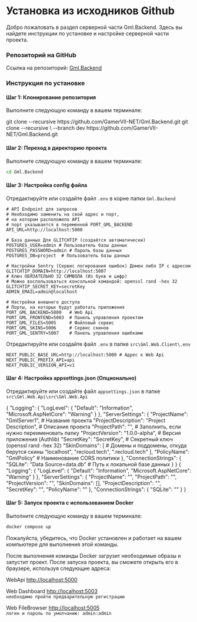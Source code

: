 # Установка из исходников Github

Добро пожаловать в раздел серверной части Gml.Backend. Здесь вы найдете инструкции по установке и настройке серверной части проекта.

### Репозиторий на GitHub

Ссылка на репозиторий: [Gml.Backend](https://github.com/GamerVII-NET/Gml.Backend)

### Инструкция по установке

#### Шаг 1: Клонирование репозитория

Выполните следующую команду в вашем терминале:

<tabs>
    <tab title="Стабильная версия">
      <code-block lang="bash">
        git clone --recursive https://github.com/GamerVII-NET/Gml.Backend.git
      </code-block>
    </tab>
    <tab title="Последняя актуальная">
      <code-block lang="bash">
            git clone --recursive \
                      --branch dev https://github.com/GamerVII-NET/Gml.Backend.git
      </code-block>
    </tab>
</tabs>

#### Шаг 2: Переход в директорию проекта

Выполните следующую команду в вашем терминале:

```bash
cd Gml.Backend
```

#### Шаг 3: Настройка config файла

Отредактируйте или создайте файл `.env` в корне папки `Gml.Backend`

```
# API Endpoint для запросов
# Необходимо заменить на свой адрес и порт,
# на котором расположело API
# порт указывается в переменной PORT_GML_BACKEND
API_URL=http://localhost:5000                              

# База данных Для GLITCHTIP (создаётся автоматически)
POSTGRES_USER=admin # Пользователь базы данных
POSTGRES_PASSWORD=admin # Пароль базы данных
POSTGRES_DB=project  # Пользователь базы данных

# Настройки Sentry (Сервис логирования ошибок) Домен либо IP с адресом
GLITCHTIP_DOMAIN=http://localhost:5007
# Ключ ОБЯЗАТЕЛЬНО 32 СИМВОЛА (Из букв и цифр)
# Можно воспользоваться консольной командой: openssl rand -hex 32
GLITCHTIP_SECRET_KEY=secretKey
ADMIN_EMAIL=admin@localhost

# Настройки внешнего доступа 
# Порты, на которых будут работать приложения
PORT_GML_BACKEND=5000   # Web Api
PORT_GML_FRONTEND=5003  # Панель управления проектом
PORT_GML_FILES=5005     # Файловый сервис
PORT_GML_SKINS=5006     # Сервис скинов
PORT_GML_SENTRY=5007    # Панель управления ошибками
```

Отредактируйте или создайте файл `.env` в папке `src\Gml.Web.Client\.env`

```
NEXT_PUBLIC_BASE_URL=http://localhost:5000 # Адрес к Web Api
NEXT_PUBLIC_PREFIX_API=api
NEXT_PUBLIC_VERSION_API=v1
```

#### Шаг 4: Настройка appsettings.json (Опционально)

Отредактируйте или создайте файл `appsettings.json` в папке `src\Gml.Web.Api\src\Gml.Web.Api`

<tabs>
    <tab title="Пример">
      <code-block lang="json">
        {
          "Logging": {
            "LogLevel": {
              "Default": "Information",
              "Microsoft.AspNetCore": "Warning"
            }
          },
          "ServerSettings": {
            "ProjectName": "GmlServer1", # Название проекта
            "ProjectDescription": "Project Description", # Описание проекта
            "ProjectPath": "", # Заполнить, если нужно переименовать папку
            "ProjectVersion": "1.0.0-alpha", # Версия приложения (Authlib)
            "SecretKey": "SecretKey", # Секретный ключ (openssl rand -hex 32)
            "SkinDomains": [ # Домены и поддомены, откуда берутся скины
                "localhost",
                "recloud.tech",
                ".recloud.tech"
            ],
            "PolicyName": "GmlPolicy" # Наименование CORS политики
          },
          "ConnectionStrings": {
            "SQLite": "Data Source=data.db" # Путь к локальной базе данных
          }
        }
        </code-block>
    </tab>
    <tab title="Чистый файл">
        <code-block lang="json">
        {
          "Logging": {
            "LogLevel": {
              "Default": "Information",
              "Microsoft.AspNetCore": "Warning"
            }
          },
          "ServerSettings": {
            "ProjectName": "",
            "ProjectPath": "",
            "ProjectVersion": "",
            "SkinDomains": [],
            "ProjectDescription": "",
            "SecretKey": "",
            "PolicyName": ""
          },
          "ConnectionStrings": {
            "SQLite": ""
          }
        }
        </code-block>
    </tab>
</tabs>

#### Шаг 5: Запуск проекта с использованием Docker

Выполните следующую команду в вашем терминале:

```bash
docker compose up
```

Пожалуйста, убедитесь, что Docker установлен и работает на вашем компьютере для выполнения этой команды.

После выполнения команды Docker загрузит необходимые образы и запустит проект.
После запуска проекта, вы сможете открыть его в браузере, используя следующие адреса:

<procedure title="Сервеная инфраструктура" id="inject-a-procedure">
    <step>
        <p>
            <span>WebApi</span>
            <a href="http://localhost:5000">http://localhost:5000</a>
        </p>
    </step>
    <step>
        <p>
            <span>Web Dashboard</span>
            <a href="http://localhost:5003">http://localhost:5003</a>
            <br/>
            <code>необходимо пройти предварительную регистрацию</code>
        </p>
    </step>
    <step>
        <p>
            <span>Web FileBrowser</span>
            <a href="http://localhost:5005">http://localhost:5005</a>
            <br/>
            <code>логин и пароль по умолчанию: admin:admin</code>
        </p>
    </step>
</procedure>


